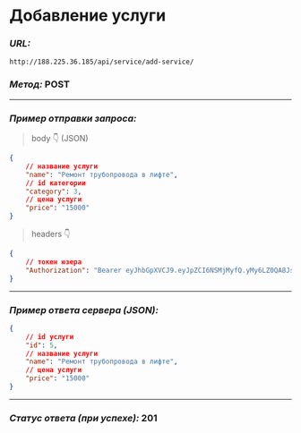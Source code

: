 # Добавление услуги

### _URL:_

```text
http://188.225.36.185/api/service/add-service/
```

### _Метод:_ POST

<hr>

### _Пример отправки запроса:_

> body 👇 (JSON)

```json lines
{
    // название услуги
    "name": "Ремонт трубопровода в лифте",
    // id категории
    "category": 3,
    // цена услуги
    "price": "15000"
}
```

> headers 👇

```json lines
{
    // токен юзера
    "Authorization": "Bearer eyJhbGpXVCJ9.eyJpZCI6NSMjMyfQ.yMy6LZ0QA8JsB3LLl0"
}
```

<hr>

### _Пример ответа сервера (JSON):_

```json lines
{
    // id услуги
    "id": 5,
    // название услуги
    "name": "Ремонт трубопровода в лифте",
    // цена услуги
    "price": "15000"
}
```

<hr>

### _Статус ответа (при успехе):_ 201
